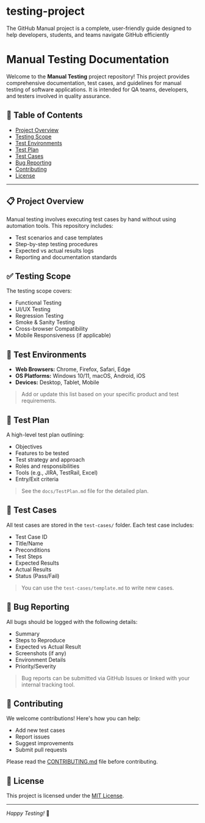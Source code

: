 # testing-project
The GitHub Manual project is a complete, user-friendly guide designed to help developers, students, and teams navigate GitHub efficiently
# Manual Testing Documentation

Welcome to the **Manual Testing** project repository! This project provides comprehensive documentation, test cases, and guidelines for manual testing of software applications. It is intended for QA teams, developers, and testers involved in quality assurance.

## 📘 Table of Contents

- [Project Overview](#project-overview)
- [Testing Scope](#testing-scope)
- [Test Environments](#test-environments)
- [Test Plan](#test-plan)
- [Test Cases](#test-cases)
- [Bug Reporting](#bug-reporting)
- [Contributing](#contributing)
- [License](#license)

---

## 📋 Project Overview

Manual testing involves executing test cases by hand without using automation tools. This repository includes:

- Test scenarios and case templates
- Step-by-step testing procedures
- Expected vs actual results logs
- Reporting and documentation standards

## ✅ Testing Scope

The testing scope covers:

- Functional Testing
- UI/UX Testing
- Regression Testing
- Smoke & Sanity Testing
- Cross-browser Compatibility
- Mobile Responsiveness (if applicable)

## 🧪 Test Environments

- **Web Browsers:** Chrome, Firefox, Safari, Edge  
- **OS Platforms:** Windows 10/11, macOS, Android, iOS  
- **Devices:** Desktop, Tablet, Mobile  

> Add or update this list based on your specific product and test requirements.

## 📝 Test Plan

A high-level test plan outlining:

- Objectives  
- Features to be tested  
- Test strategy and approach  
- Roles and responsibilities  
- Tools (e.g., JIRA, TestRail, Excel)  
- Entry/Exit criteria

> See the `docs/TestPlan.md` file for the detailed plan.

## 📄 Test Cases

All test cases are stored in the `test-cases/` folder. Each test case includes:

- Test Case ID  
- Title/Name  
- Preconditions  
- Test Steps  
- Expected Results  
- Actual Results  
- Status (Pass/Fail)  

> You can use the `test-cases/template.md` to write new cases.

## 🐛 Bug Reporting

All bugs should be logged with the following details:

- Summary  
- Steps to Reproduce  
- Expected vs Actual Result  
- Screenshots (if any)  
- Environment Details  
- Priority/Severity  

> Bug reports can be submitted via GitHub Issues or linked with your internal tracking tool.

## 🤝 Contributing

We welcome contributions! Here's how you can help:

- Add new test cases  
- Report issues  
- Suggest improvements  
- Submit pull requests  

Please read the [CONTRIBUTING.md](CONTRIBUTING.md) file before contributing.

## 📄 License

This project is licensed under the [MIT License](LICENSE).

---

*Happy Testing!* 🧪
